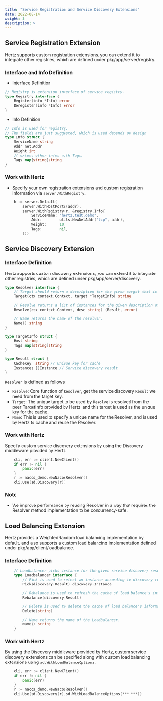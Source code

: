 ```yaml
---
title: "Service Registration and Service Discovery Extensions"
date: 2022-08-14
weight: 3
description: >
---
```


## Service Registration Extension
Hertz supports custom registration extensions, you can extend it to integrate other registries, which are defined under pkg/app/server/registry.

### Interface and Info Definition
- Interface Definition
```go
// Registry is extension interface of service registry.
type Registry interface {
	Register(info *Info) error
	Deregister(info *Info) error
}
```
- Info Definition
```go
// Info is used for registry.
// The fields are just suggested, which is used depends on design.
type Info struct {
	ServiceName string
	Addr net.Addr
	Weight int
	// extend other infos with Tags.
	Tags map[string]string
}
```

### Work with Hertz

- Specify your own registration extensions and custom registration information via `server.WithRegistry`.

```go
    h := server.Default(
    	server.WithHostPorts(addr),
    	server.WithRegistry(r, &registry.Info{
    		ServiceName: "hertz.test.demo",
    		Addr:        utils.NewNetAddr("tcp", addr),
    		Weight:      10,
    		Tags:        nil,
    	}))
```

## Service Discovery Extension

### Interface Definition
Hertz supports custom discovery extensions, you can extend it to integrate other registries, which are defined under pkg/app/server/discovery.

```go
type Resolver interface {
	// Target should return a description for the given target that is suitable for being a key for cache.
	Target(ctx context.Context, target *TargetInfo) string

	// Resolve returns a list of instances for the given description of a target.
	Resolve(ctx context.Context, desc string) (Result, error)

	// Name returns the name of the resolver.
	Name() string
}

type TargetInfo struct {
    Host string
    Tags map[string]string
}

type Result struct {
    CacheKey  string // Unique key for cache
    Instances []Instance // Service discovery result
}
```

`Resolver` is defined as follows:

- `Resolve`: Core function of `Resolver`, get the service discovery `Result` we need from the target key.
- `Target`: The unique target to be used by `Resolve` is resolved from the peer TargetInfo provided by Hertz, and this target is used as the unique key for the cache.
- `Name`: This is used to specify a unique name for the Resolver, and is used by Hertz to cache and reuse the Resolver.

### Work with Hertz

Specify custom service discovery extensions by using the Discovery middleware provided by Hertz.

```go
    cli, err := client.NewClient()
    if err != nil {
        panic(err)
    }
    r := nacos_demo.NewNacosResolver()
    cli.Use(sd.Discovery(r))
```

### Note
- We improve performance by reusing Resolver in a way that requires the Resolver method implementation to be concurrency-safe.

## Load Balancing Extension

Hertz provides a WeightedRandom load balancing implementation by default, and also supports a custom load balancing implementation defined under pkg/app/client/loadbalance.

### Interface Definition
```go
    // Loadbalancer picks instance for the given service discovery result.
    type Loadbalancer interface {
        // Pick is used to select an instance according to discovery result
        Pick(discovery.Result) discovery.Instance

        // Rebalance is used to refresh the cache of load balance's information
        Rebalance(discovery.Result)

        // Delete is used to delete the cache of load balance's information when it is expired
        Delete(string)

        // Name returns the name of the Loadbalancer.
        Name() string
    }

```

### Work with Hertz

By using the Discovery middleware provided by Hertz, custom service discovery extensions can be specified along with custom load balancing extensions using `sd.WithLoadBalanceOptions`.

```go
    cli, err := client.NewClient()
    if err != nil {
        panic(err)
    }
    r := nacos_demo.NewNacosResolver()
    cli.Use(sd.Discovery(r),sd.WithLoadBalanceOptions(***,***))
```
